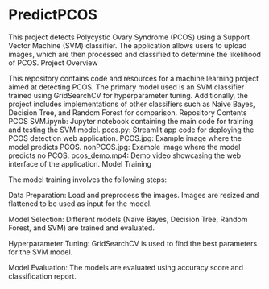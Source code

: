 # PredictPCOS
This project detects Polycystic Ovary Syndrome (PCOS) using a Support Vector Machine (SVM) classifier. The application allows users to upload images, which are then processed and classified to determine the likelihood of PCOS.
Project Overview

This repository contains code and resources for a machine learning project aimed at detecting PCOS. The primary model used is an SVM classifier trained using GridSearchCV for hyperparameter tuning. Additionally, the project includes implementations of other classifiers such as Naive Bayes, Decision Tree, and Random Forest for comparison.
Repository Contents
PCOS SVM.ipynb: Jupyter notebook containing the main code for training and testing the SVM model.
pcos.py: Streamlit app code for deploying the PCOS detection web application.
PCOS.jpg: Example image where the model predicts PCOS.
nonPCOS.jpg: Example image where the model predicts no PCOS.
pcos_demo.mp4: Demo video showcasing the web interface of the application.
Model Training

The model training involves the following steps:

Data Preparation: Load and preprocess the images. Images are resized and flattened to be used as input for the model.

Model Selection: Different models (Naive Bayes, Decision Tree, Random Forest, and SVM) are trained and evaluated.

Hyperparameter Tuning: GridSearchCV is used to find the best parameters for the SVM model.

Model Evaluation: The models are evaluated using accuracy score and classification report.
